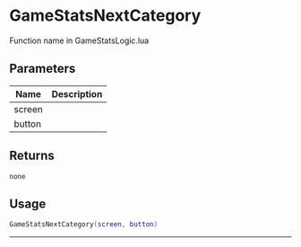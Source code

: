 # GameStatsNextCategory

Function name in GameStatsLogic.lua

## Parameters

| Name   | Description |
| ------ | ----------- |
| screen |             |
| button |             |

## Returns

`none`

## Usage

```lua
GameStatsNextCategory(screen, button)
```

---
